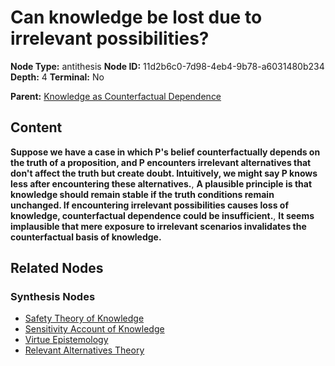 # Can knowledge be lost due to irrelevant possibilities?

**Node Type:** antithesis
**Node ID:** 11d2b6c0-7d98-4eb4-9b78-a6031480b234
**Depth:** 4
**Terminal:** No

**Parent:** [Knowledge as Counterfactual Dependence](knowledge-as-counterfactual-dependence-synthesis-f3125824-fd46-42f4-ab3a-b8c13b855a7f.md)

## Content

**Suppose we have a case in which P's belief counterfactually depends on the truth of a proposition, and P encounters irrelevant alternatives that don't affect the truth but create doubt. Intuitively, we might say P knows less after encountering these alternatives.**, **A plausible principle is that knowledge should remain stable if the truth conditions remain unchanged. If encountering irrelevant possibilities causes loss of knowledge, counterfactual dependence could be insufficient.**, **It seems implausible that mere exposure to irrelevant scenarios invalidates the counterfactual basis of knowledge.**

## Related Nodes

### Synthesis Nodes

- [Safety Theory of Knowledge](safety-theory-of-knowledge-synthesis-20aa92d2-516c-41ad-91f9-586d92dbc5b9.md)
- [Sensitivity Account of Knowledge](sensitivity-account-of-knowledge-synthesis-3ceeed56-44fa-4d30-bafd-7d411111c6de.md)
- [Virtue Epistemology](virtue-epistemology-synthesis-85fe7b64-f04a-402f-9ce6-80ea1957a5ad.md)
- [Relevant Alternatives Theory](relevant-alternatives-theory-synthesis-a96f1f80-41f3-4526-82dc-f5c813d741ef.md)
